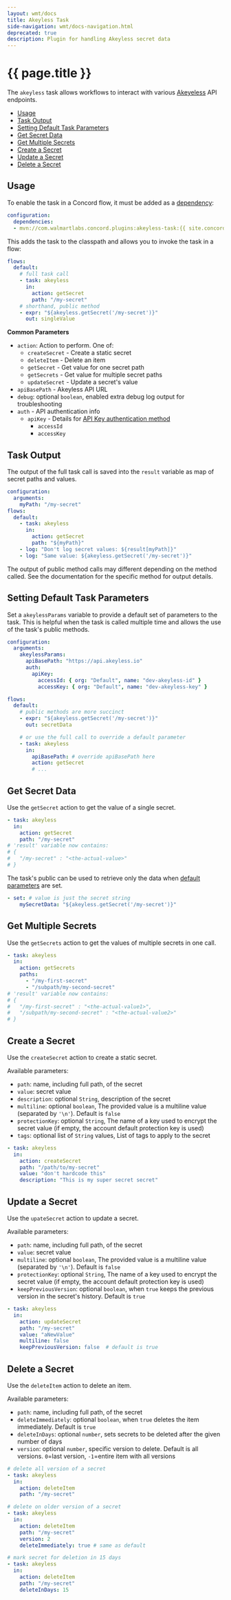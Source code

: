 ```yaml
---
layout: wmt/docs
title: Akeyless Task
side-navigation: wmt/docs-navigation.html
deprecated: true
description: Plugin for handling Akeyless secret data
---
```


# {{ page.title }}

The `akeyless` task allows workflows to interact with various
[Akeyeless](https://www.akeyless.io/) API endpoints.

- [Usage](#usage)
- [Task Output](#task-output)
- [Setting Default Task Parameters](#setting-default-task-parameters)
- [Get Secret Data](#get-secret-data)
- [Get Multiple Secrets](#get-multiple-secrets)
- [Create a Secret](#create-a-secret)
- [Update a Secret](#update-a-secret)
- [Delete a Secret](#delete-a-secret)

## Usage

To enable the task in a Concord flow, it must be added as a
[dependency](../processes-v1/configuration.html#dependencies):

```yaml
configuration:
  dependencies:
  - mvn://com.walmartlabs.concord.plugins:akeyless-task:{{ site.concord_plugins_version }}
```

This adds the task to the classpath and allows you to invoke the task in a flow:

```yaml
flows:
  default:
    # full task call
    - task: akeyless
      in:
        action: getSecret
        path: "/my-secret"
    # shorthand, public method
    - expr: "${akeyless.getSecret('/my-secret')}"
      out: singleValue
```

__Common Parameters__
- `action`: Action to perform. One of:
  - `createSecret` - Create a static secret
  - `deleteItem` - Delete an item
  - `getSecret` - Get value for one secret path
  - `getSecrets` - Get value for multiple secret paths
  - `updateSecret` - Update a secret's value
- `apiBasePath` - Akeyless API URL
- `debug`: optional `boolean`, enabled extra debug log output for troubleshooting
- `auth` - API authentication info
  - `apiKey` - Details for [API Key authentication method](https://docs.akeyless.io/docs/api-key)
    - `accessId`
    - `accessKey`

## Task Output

The output of the full task call is saved into the `result` variable as map of
secret paths and values.

```yaml
configuration:
  arguments:
    myPath: "/my-secret"
flows:
  default:
    - task: akeyless
      in:
        action: getSecret
        path: "${myPath}"
    - log: "Don't log secret values: ${result[myPath]}"
    - log: "Same value: ${akeyless.getSecret('/my-secret')}"
```

The output of public method calls may different depending on the method called.
See the documentation for the specific method for output details.

## Setting Default Task Parameters

Set a `akeylessParams` variable to provide a default set of parameters to the
task. This is helpful when the task is called multiple time and allows the use
of the task's public methods.

```yaml
configuration:
  arguments:
    akeylessParams:
      apiBasePath: "https://api.akeyless.io"
      auth:
        apiKey:
          accessId: { org: "Default", name: "dev-akeyless-id" }
          accessKey: { org: "Default", name: "dev-akeyless-key" }

flows:
  default:
    # public methods are more succinct
    - expr: "${akeyless.getSecret('/my-secret')}"
      out: secretData

    # or use the full call to override a default parameter
    - task: akeyless
      in:
        apiBasePath: # override apiBasePath here
        action: getSecret
        # ...
```

## Get Secret Data

Use the `getSecret` action to get the value of a single secret.

```yaml
- task: akeyless
  in:
    action: getSecret
    path: "/my-secret"
# 'result' variable now contains:
# {
#   "/my-secret" : "<the-actual-value>"
# }
```

The task's public can be used to retrieve only the data when
[default parameters](#setting-default-task-parameters) are set.

```yaml
- set: # value is just the secret string
    mySecretData: "${akeyless.getSecret('/my-secret')}"
```

## Get Multiple Secrets

Use the `getSecrets` action to get the values of multiple secrets in one call.

```yaml
- task: akeyless
  in:
    action: getSecrets
    paths:
      - "/my-first-secret"
      - "/subpath/my-second-secret"
# 'result' variable now contains:
# {
#   "/my-first-secret" : "<the-actual-value1>",
#   "/subpath/my-second-secret" : "<the-actual-value2>"
# }
```

## Create a Secret

Use the `createSecret` action to create a static secret.

Available parameters:

- `path`: name, including full path, of the secret
- `value`: secret value
- `description`: optional `String`, description of the secret
- `multiline`: optional `boolean`, The provided value is a multiline value
  (separated by `'\n'`). Default is `false`
- `protectionKey`: optional `String`, The name of a key used to encrypt the
  secret value (if empty, the account default protection key is used)
- `tags`: optional list of `String` values, List of tags to apply to the secret

```yaml
- task: akeyless
  in:
    action: createSecret
    path: "/path/to/my-secret"
    value: "don't hardcode this"
    description: "This is my super secret secret"
```

## Update a Secret

Use the `upateSecret` action to update a secret.

Available parameters:

- `path`: name, including full path, of the secret
- `value`: secret value
- `multiline`: optional `boolean`, The provided value is a multiline value
  (separated by `'\n'`). Default is `false`
- `protectionKey`: optional `String`, The name of a key used to encrypt the
  secret value (if empty, the account default protection key is used)
- `keepPreviousVersion`: optional `boolean`, when `true` keeps the previous version
  in the secret's history. Default is `true`

```yaml
- task: akeyless
  in:
    action: updateSecret
    path: "/my-secret"
    value: "aNewValue"
    multiline: false
    keepPreviousVersion: false  # default is true
```

## Delete a Secret

Use the `deleteItem` action to delete an item.

Available parameters:

- `path`: name, including full path, of the secret
- `deleteImmediately`: optional `boolean`, when `true` deletes the item
  immediately. Default is `true`
- `deleteInDays`: optional `number`, sets secrets to be deleted after the given
  number of days
- `version`: optional `number`, specific version to delete. Default is all versions.
  `0`=last version, `-1`=entire item with all versions

```yaml
# delete all version of a secret
- task: akeyless
  in:
    action: deleteItem
    path: "/my-secret"

# delete on older version of a secret
- task: akeyless
  in:
    action: deleteItem
    path: "/my-secret"
    version: 2
    deleteImmediately: true # same as default

# mark secret for deletion in 15 days
- task: akeyless
  in:
    action: deleteItem
    path: "/my-secret"
    deleteInDays: 15
```

